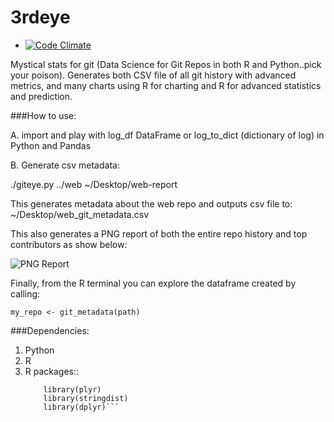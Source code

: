 # 3rdeye
* [![Code Climate](https://codeclimate.com/github/sqor/3rdeye/badges/gpa.svg)](https://codeclimate.com/github/sqor/3rdeye)

Mystical stats for git (Data Science for Git Repos in both R and Python..pick your poison).  Generates both CSV file of all git history with advanced metrics, and many charts using R for charting and R for advanced statistics and prediction.

###How to use:

A.  import and play with log_df DataFrame or log_to_dict (dictionary of log) in Python and Pandas

B.  Generate csv metadata:

  ./giteye.py ../web ~/Desktop/web-report

This generates metadata about the web repo and outputs csv file to:  
  ~/Desktop/web_git_metadata.csv

This also generates a PNG report of both the entire repo history and top contributors as show below:

![PNG Report](http://s10.postimg.org/i77jlttrd/elixir_git_metadata_csv_Full_Page_1.jpg)

Finally, from the R terminal you can explore the dataframe created by calling:

  `my_repo <- git_metadata(path)`

###Dependencies:

1.  Python
2.  R 
3.  R packages::  
      ``` library("ggplot2")
          library(plyr)
          library(stringdist)
          library(dplyr)```
